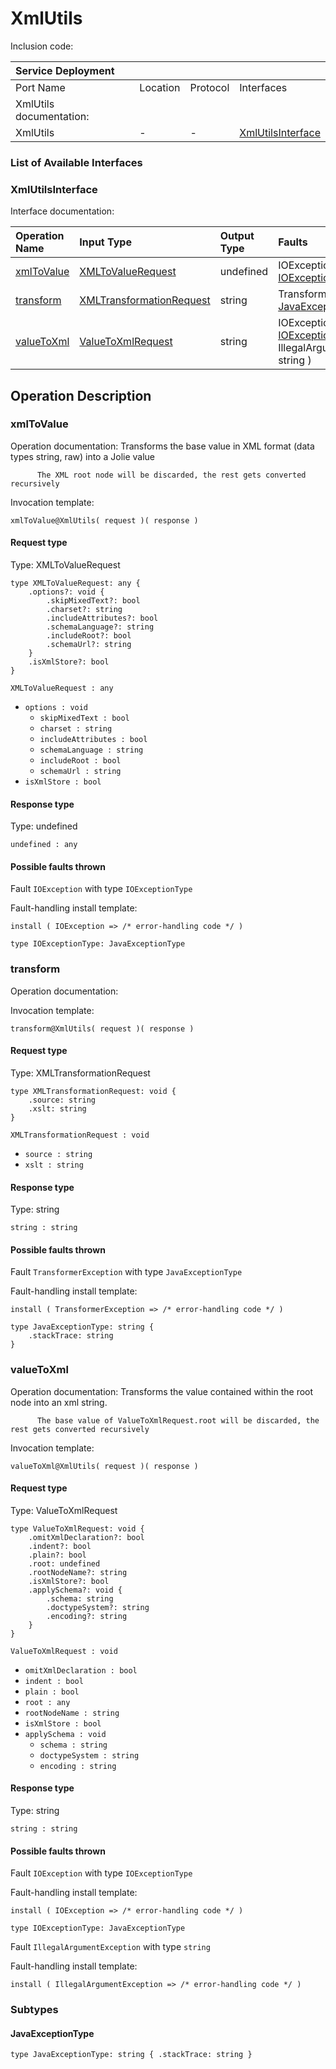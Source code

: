 <!-- cSpell:disable -->
<!-- markdownlint-disable -->
<!-- editorconfig-checker-disable -->
# XmlUtils

Inclusion code:

| Service Deployment      |          |          |                                                     |
|:------------------------|:---------|:---------|:----------------------------------------------------|
| Port Name               | Location | Protocol | Interfaces                                          |
| XmlUtils documentation: |          |          |                                                     |
| XmlUtils                | -        | -        | [XmlUtilsInterface](xml_utils.md#XmlUtilsInterface) |

### List of Available Interfaces

### XmlUtilsInterface <a id="XmlUtilsInterface"></a>

Interface documentation:

| Operation Name                        | Input Type                                                        | Output Type | Faults                                                                                                 |
|:--------------------------------------|:------------------------------------------------------------------|:------------|:-------------------------------------------------------------------------------------------------------|
| [xmlToValue](xml_utils.md#xmlToValue) | [XMLToValueRequest](xml_utils.md#XMLToValueRequest)               | undefined   | IOException\( [IOExceptionType](xml_utils.md#IOExceptionType) \)                                       |
| [transform](xml_utils.md#transform)   | [XMLTransformationRequest](xml_utils.md#XMLTransformationRequest) | string      | TransformerException\( [JavaExceptionType](xml_utils.md#JavaExceptionType) \)                          |
| [valueToXml](xml_utils.md#valueToXml) | [ValueToXmlRequest](xml_utils.md#ValueToXmlRequest)               | string      | IOException\( [IOExceptionType](xml_utils.md#IOExceptionType) \)  IllegalArgumentException\( string \) |

## Operation Description

### xmlToValue <a id="xmlToValue"></a>

Operation documentation: Transforms the base value in XML format \(data types string, raw\) into a Jolie value

```jolie
      The XML root node will be discarded, the rest gets converted recursively
```

Invocation template:

```jolie
xmlToValue@XmlUtils( request )( response )
```

#### Request type <a id="XMLToValueRequest"></a>

Type: XMLToValueRequest

```jolie
type XMLToValueRequest: any {
    .options?: void {
        .skipMixedText?: bool
        .charset?: string
        .includeAttributes?: bool
        .schemaLanguage?: string
        .includeRoot?: bool
        .schemaUrl?: string
    }
    .isXmlStore?: bool
}
```

`XMLToValueRequest : any`

* `options : void`
    * `skipMixedText : bool`
    * `charset : string`
    * `includeAttributes : bool`
    * `schemaLanguage : string`
    * `includeRoot : bool`
    * `schemaUrl : string`
* `isXmlStore : bool`

#### Response type

Type: undefined

`undefined : any`

#### Possible faults thrown

Fault `IOException` with type `IOExceptionType`

Fault-handling install template:

```jolie
install ( IOException => /* error-handling code */ )
```

```jolie
type IOExceptionType: JavaExceptionType
```

### transform <a id="transform"></a>

Operation documentation:

Invocation template:

```jolie
transform@XmlUtils( request )( response )
```

#### Request type <a id="XMLTransformationRequest"></a>

Type: XMLTransformationRequest

```jolie
type XMLTransformationRequest: void {
    .source: string
    .xslt: string
}
```

`XMLTransformationRequest : void`

* `source : string`
* `xslt : string`

#### Response type

Type: string

`string : string`

#### Possible faults thrown

Fault `TransformerException` with type `JavaExceptionType`

Fault-handling install template:

```jolie
install ( TransformerException => /* error-handling code */ )
```

```jolie
type JavaExceptionType: string {
    .stackTrace: string
}
```

### valueToXml <a id="valueToXml"></a>

Operation documentation: Transforms the value contained within the root node into an xml string.

```jolie
      The base value of ValueToXmlRequest.root will be discarded, the rest gets converted recursively
```

Invocation template:

```jolie
valueToXml@XmlUtils( request )( response )
```

#### Request type <a id="ValueToXmlRequest"></a>

Type: ValueToXmlRequest

```jolie
type ValueToXmlRequest: void {
    .omitXmlDeclaration?: bool
    .indent?: bool
    .plain?: bool
    .root: undefined
    .rootNodeName?: string
    .isXmlStore?: bool
    .applySchema?: void {
        .schema: string
        .doctypeSystem?: string
        .encoding?: string
    }
}
```

`ValueToXmlRequest : void`

* `omitXmlDeclaration : bool`
* `indent : bool`
* `plain : bool`
* `root : any`
* `rootNodeName : string`
* `isXmlStore : bool`
* `applySchema : void`
    * `schema : string`
    * `doctypeSystem : string`
    * `encoding : string`

#### Response type

Type: string

`string : string`

#### Possible faults thrown

Fault `IOException` with type `IOExceptionType`

Fault-handling install template:

```jolie
install ( IOException => /* error-handling code */ )
```

```jolie
type IOExceptionType: JavaExceptionType
```

Fault `IllegalArgumentException` with type `string`

Fault-handling install template:

```jolie
install ( IllegalArgumentException => /* error-handling code */ )
```

### Subtypes

#### JavaExceptionType <a id="JavaExceptionType"></a>

```jolie
type JavaExceptionType: string { .stackTrace: string }
```
